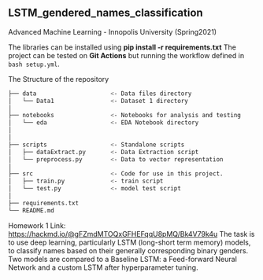 ## LSTM_gendered_names_classification
Advanced Machine Learning - Innopolis University (Spring2021)

The libraries can be installed using **pip install -r requirements.txt**
The project can be tested on **Git Actions** but running the workflow defined in ```bash setup.yml```.

The Structure of the repository 
```bash
├── data                     <- Data files directory
│   └── Data1                <- Dataset 1 directory
│
├── notebooks                <- Notebooks for analysis and testing
│   └── eda                  <- EDA Notebook directory
│  
│
├── scripts                  <- Standalone scripts
│   ├── dataExtract.py       <- Data Extraction script
│   └── preprocess.py        <- Data to vector representation
│
├── src                      <- Code for use in this project.
│   ├── train.py             <- train script
│   └── test.py              <- model test script
│
├── requirements.txt                            
└── README.md     
```


Homework 1 Link: https://hackmd.io/@gFZmdMTOQxGFHEFqqU8pMQ/Bk4V79k4u
The task is to use deep learning, particularly LSTM (long-short term memory) models, to classify names based on their generally corresponding binary genders. Two models are compared to a Baseline LSTM: a Feed-forward Neural Network and a custom LSTM after hyperparameter tuning.

